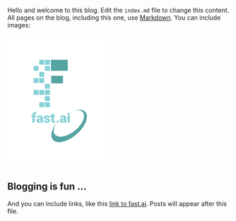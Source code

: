Hello and welcome to this blog. Edit the `index.md` file to change this content. All pages on the blog, including this one, use [Markdown](https://guides.github.com/features/mastering-markdown/). You can include images:

![Image of fast.ai logo](images/logo.png)

## Blogging is fun ...

And you can include links, like this [link to fast.ai](https://www.fast.ai). Posts will appear after this file. 
